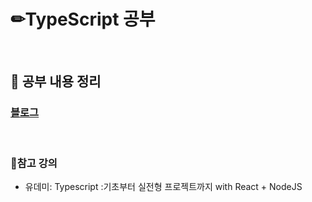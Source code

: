 # ✏TypeScript 공부

<br>

## 📄 공부 내용 정리
### <a href='https://sorrel012.tistory.com/category/%ED%81%B4%EB%9D%BC%EC%9D%B4%EC%96%B8%ED%8A%B8/TypeScript'>블로그</a>

<br>

### 📁참고 강의
- 유데미: Typescript :기초부터 실전형 프로젝트까지 with React + NodeJS
